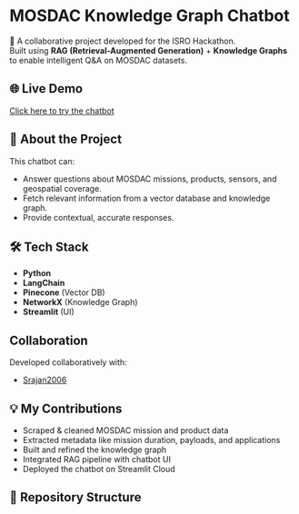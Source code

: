 # MOSDAC Knowledge Graph Chatbot

🚀 A collaborative project developed for the ISRO Hackathon.  
Built using **RAG (Retrieval-Augmented Generation)** + **Knowledge Graphs** to enable intelligent Q&A on MOSDAC datasets.

## 🌐 Live Demo
[Click here to try the chatbot](https://mosdac-chatbot-cfvvm3embzpnkg84cxqh7f.streamlit.app/)

## 📌 About the Project
This chatbot can:
- Answer questions about MOSDAC missions, products, sensors, and geospatial coverage.
- Fetch relevant information from a vector database and knowledge graph.
- Provide contextual, accurate responses.

## 🛠️ Tech Stack
- **Python**
- **LangChain**
- **Pinecone** (Vector DB)
- **NetworkX** (Knowledge Graph)
- **Streamlit** (UI)

## Collaboration
Developed collaboratively with:
- [Srajan2006](https://github.com/srajan2006)

## 💡 My Contributions
- Scraped & cleaned MOSDAC mission and product data
- Extracted metadata like mission duration, payloads, and applications
- Built and refined the knowledge graph
- Integrated RAG pipeline with chatbot UI
- Deployed the chatbot on Streamlit Cloud

## 📂 Repository Structure
